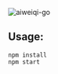 
![aiweiqi-go](https://cloud.githubusercontent.com/assets/1061968/5502207/af3496bc-87a1-11e4-86ca-6a91ca6bf745.png)

Usage:
------

```
npm install
npm start
```
